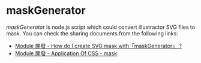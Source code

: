 # maskGenerator 

*maskGenerator* is node.js script which could convert illustractor SVG files to mask. You can check the sharing documents from the following links:

* [Module 開發 - How do I create SVG mask with「maskGenerator」 ?](https://www.facebook.com/notes/paul-li/module-%E9%96%8B%E7%99%BC-how-do-i-create-svg-mask-withmaskgenerator-/10153333152702211)
* [Module 開發 - Application Of CSS - mask](https://www.facebook.com/notes/paul-li/module-%E9%96%8B%E7%99%BC-application-of-css-mask/10153326637007211)
